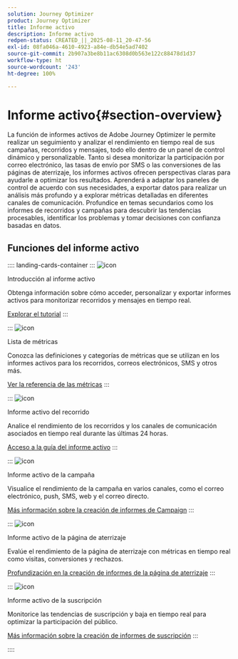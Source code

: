 ```yaml
---
solution: Journey Optimizer
product: Journey Optimizer
title: Informe activo
description: Informe activo
redpen-status: CREATED_||_2025-08-11_20-47-56
exl-id: 08fa046a-4610-4923-a84e-db54e5ad7402
source-git-commit: 2b907a3be8b11ac6308d0b563e122c88478d1d37
workflow-type: ht
source-wordcount: '243'
ht-degree: 100%

---
```


# Informe activo{#section-overview}

La función de informes activos de Adobe Journey Optimizer le permite realizar un seguimiento y analizar el rendimiento en tiempo real de sus campañas, recorridos y mensajes, todo ello dentro de un panel de control dinámico y personalizable. Tanto si desea monitorizar la participación por correo electrónico, las tasas de envío por SMS o las conversiones de las páginas de aterrizaje, los informes activos ofrecen perspectivas claras para ayudarle a optimizar los resultados. Aprenderá a adaptar los paneles de control de acuerdo con sus necesidades, a exportar datos para realizar un análisis más profundo y a explorar métricas detalladas en diferentes canales de comunicación. Profundice en temas secundarios como los informes de recorridos y campañas para descubrir las tendencias procesables, identificar los problemas y tomar decisiones con confianza basadas en datos.

## Funciones del informe activo

:::: landing-cards-container
:::
![icon](https://cdn.experienceleague.adobe.com/icons/circle-play.svg?lang=es)

Introducción al informe activo

Obtenga información sobre cómo acceder, personalizar y exportar informes activos para monitorizar recorridos y mensajes en tiempo real.

[Explorar el tutorial](../using/reports/live-report.md)
:::

:::
![icon](https://cdn.experienceleague.adobe.com/icons/list-check.svg?lang=es)

Lista de métricas

Conozca las definiciones y categorías de métricas que se utilizan en los informes activos para los recorridos, correos electrónicos, SMS y otros más.

[Ver la referencia de las métricas](../using/reports/live-report-components.md)
:::

:::
![icon](https://cdn.experienceleague.adobe.com/icons/chart-line.svg?lang=es)

Informe activo del recorrido

Analice el rendimiento de los recorridos y los canales de comunicación asociados en tiempo real durante las últimas 24 horas.

[Acceso a la guía del informe activo](../using/reports/journey-live-report.md)
:::

:::
![icon](https://cdn.experienceleague.adobe.com/icons/chart-line.svg?lang=es)

Informe activo de la campaña

Visualice el rendimiento de la campaña en varios canales, como el correo electrónico, push, SMS, web y el correo directo.

[Más información sobre la creación de informes de Campaign](../using/reports/campaign-live-report.md)
:::

:::
![icon](https://cdn.experienceleague.adobe.com/icons/chart-line.svg?lang=es)

Informe activo de la página de aterrizaje

Evalúe el rendimiento de la página de aterrizaje con métricas en tiempo real como visitas, conversiones y rechazos.

[Profundización en la creación de informes de la página de aterrizaje](../using/reports/lp-report-live.md)
:::

:::
![icon](https://cdn.experienceleague.adobe.com/icons/chart-line.svg?lang=es)

Informe activo de la suscripción

Monitorice las tendencias de suscripción y baja en tiempo real para optimizar la participación del público.

[Más información sobre la creación de informes de suscripción](../using/reports/subscription-report-live.md)
:::

::::
